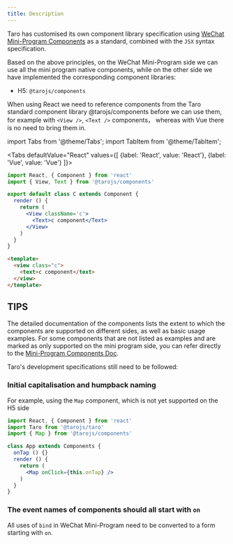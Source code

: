 ```yaml
---
title: Description
---
```


Taro has customised its own component library specification using [WeChat Mini-Program Components](https://developers.weixin.qq.com/miniprogram/en/dev/component/) as a standard, combined with the `JSX` syntax specification.

Based on the above principles, on the WeChat Mini-Program side we can use all the mini program native components, while on the other side we have implemented the corresponding component libraries:

- H5: `@tarojs/components`

When using React we need to reference components from the Taro standard component library @tarojs/components before we can use them, for example with `<View />`, `<Text />` components， whereas with Vue there is no need to bring them in.

import Tabs from '@theme/Tabs';
import TabItem from '@theme/TabItem';

<Tabs
  defaultValue="React"
  values={[
    {label: 'React', value: 'React'},
 {label: 'Vue', value: 'Vue'}
 ]}>
<TabItem value="React">

```jsx
import React, { Component } from 'react'
import { View, Text } from '@tarojs/components'

export default class C extends Component {
  render () {
    return (
      <View className='c'>
        <Text>c component</Text>
      </View>
    )
  }
}
```

</TabItem>

<TabItem value="Vue">

```html
<template>
  <view class="c">
    <text>c component</text>
  </view>
</template>
```
  
</TabItem>


</Tabs>

## TIPS

The detailed documentation of the components lists the extent to which the components are supported on different sides, as well as basic usage examples. For some components that are not listed as examples and are marked as only supported on the mini program side, you can refer directly to the [Mini-Program Components Doc](https://developers.weixin.qq.com/miniprogram/en/dev/component/).

Taro's development specifications still need to be followed:

### Initial capitalisation and humpback naming

For example, using the `Map` component, which is not yet supported on the H5 side

```jsx
import React, { Component } from 'react'
import Taro from '@tarojs/taro'
import { Map } from '@tarojs/components'

class App extends Components {
  onTap () {}
  render () {
    return (
      <Map onClick={this.onTap} />
    )
  }
}
```

### The event names of components should all start with `on`

All uses of `bind` in WeChat Mini-Program need to be converted to a form starting with `on`.
